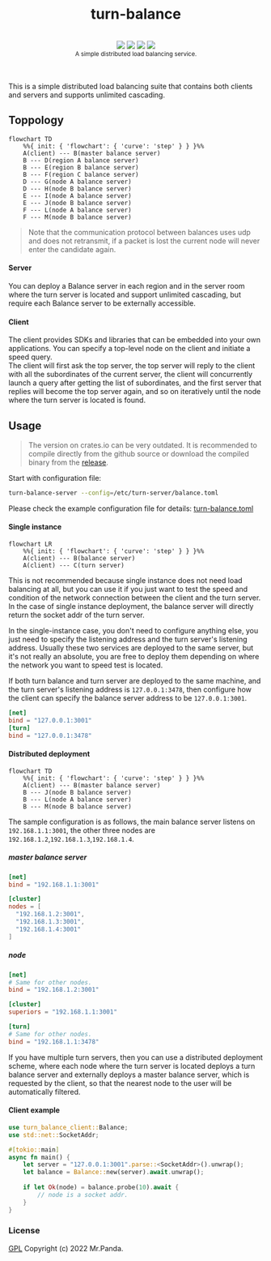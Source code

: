 <!--lint disable no-literal-urls-->
<div align="center">
  <h1>turn-balance</h1>
</div>
<br/>
<div align="center">
  <strong></strong>
</div>
<div align="center">
  <img src="https://img.shields.io/github/actions/workflow/status/mycrl/turn-rs/tests.yml?branch=main"/>
  <img src="https://img.shields.io/github/license/mycrl/turn-rs"/>
  <img src="https://img.shields.io/github/issues/mycrl/turn-rs"/>
  <img src="https://img.shields.io/github/stars/mycrl/turn-rs"/>
</div>
<div align="center">
  <sup>A simple distributed load balancing service.</sup>
</div>
</br>
</br>

This is a simple distributed load balancing suite that contains both clients and servers and supports unlimited cascading.


## Toppology

```mermaid
flowchart TD
    %%{ init: { 'flowchart': { 'curve': 'step' } } }%%
    A(client) --- B(master balance server)
    B --- D(region A balance server)
    B --- E(region B balance server)
    B --- F(region C balance server)
    D --- G(node A balance server)
    D --- H(node B balance server)
    E --- I(node A balance server)
    E --- J(node B balance server)
    F --- L(node A balance server)
    F --- M(node B balance server)
```

> Note that the communication protocol between balances uses udp and does not retransmit, if a packet is lost the current node will never enter the candidate again.

#### Server

You can deploy a Balance server in each region and in the server room where the turn server is located and support unlimited cascading, but require each Balance server to be externally accessible.

#### Client

The client provides SDKs and libraries that can be embedded into your own applications. You can specify a top-level node on the client and initiate a speed query.  
The client will first ask the top server, the top server will reply to the client with all the subordinates of the current server, the client will concurrently launch a query after getting the list of subordinates, and the first server that replies will become the top server again, and so on iteratively until the node where the turn server is located is found.


## Usage

> The version on crates.io can be very outdated. It is recommended to compile directly from the github source or download the compiled binary from the [release](https://github.com/mycrl/turn-rs/releases).

Start with configuration file:

```bash
turn-balance-server --config=/etc/turn-server/balance.toml
```

Please check the example configuration file for details: [turn-balance.toml](./turn-balance.toml)

#### Single instance

```mermaid
flowchart LR
    %%{ init: { 'flowchart': { 'curve': 'step' } } }%%
    A(client) --- B(balance server)
    A(client) --- C(turn server)
```

This is not recommended because single instance does not need load balancing at all, but you can use it if you just want to test the speed and condition of the network connection between the client and the turn server. In the case of single instance deployment, the balance server will directly return the socket addr of the turn server.  

In the single-instance case, you don't need to configure anything else, you just need to specify the listening address and the turn server's listening address. Usually these two services are deployed to the same server, but it's not really an absolute, you are free to deploy them depending on where the network you want to speed test is located.  

If both turn balance and turn server are deployed to the same machine, and the turn server's listening address is `127.0.0.1:3478`, then configure how the client can specify the balance server address to be `127.0.0.1:3001`.

```toml
[net]
bind = "127.0.0.1:3001"
[turn]
bind = "127.0.0.1:3478"
```

#### Distributed deployment

```mermaid
flowchart TD
    %%{ init: { 'flowchart': { 'curve': 'step' } } }%%
    A(client) --- B(master balance server)
    B --- J(node B balance server)
    B --- L(node A balance server)
    B --- M(node B balance server)
```

The sample configuration is as follows, the main balance server listens on `192.168.1.1:3001`, the other three nodes are `192.168.1.2`,`192.168.1.3`,`192.168.1.4`.

##### master balance server

```toml
[net]
bind = "192.168.1.1:3001"

[cluster]
nodes = [
  "192.168.1.2:3001",
  "192.168.1.3:3001",
  "192.168.1.4:3001"
]
```

##### node

```toml
[net]
# Same for other nodes.
bind = "192.168.1.2:3001"

[cluster]
superiors = "192.168.1.1:3001"

[turn]
# Same for other nodes.
bind = "192.168.1.1:3478"
```

If you have multiple turn servers, then you can use a distributed deployment scheme, where each node where the turn server is located deploys a turn balance server and externally deploys a master balance server, which is requested by the client, so that the nearest node to the user will be automatically filtered.  


#### Client example

```rust
use turn_balance_client::Balance;
use std::net::SocketAddr;

#[tokio::main]
async fn main() {
    let server = "127.0.0.1:3001".parse::<SocketAddr>().unwrap();
    let balance = Balance::new(server).await.unwrap();
    
    if let Ok(node) = balance.probe(10).await {
        // node is a socket addr.
    }
}
```


### License
[GPL](../LICENSE) Copyright (c) 2022 Mr.Panda.
